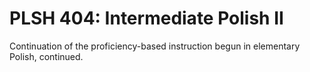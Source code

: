 # PLSH 404: Intermediate Polish II

Continuation of the proficiency-based instruction begun in elementary Polish, continued.